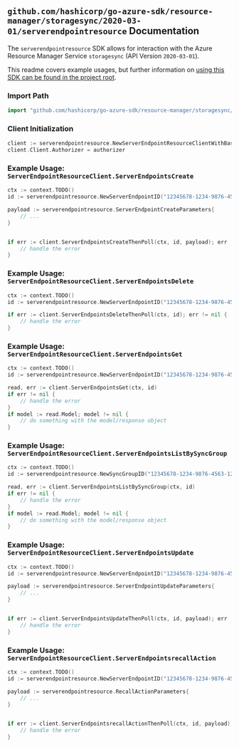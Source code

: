 
## `github.com/hashicorp/go-azure-sdk/resource-manager/storagesync/2020-03-01/serverendpointresource` Documentation

The `serverendpointresource` SDK allows for interaction with the Azure Resource Manager Service `storagesync` (API Version `2020-03-01`).

This readme covers example usages, but further information on [using this SDK can be found in the project root](https://github.com/hashicorp/go-azure-sdk/tree/main/docs).

### Import Path

```go
import "github.com/hashicorp/go-azure-sdk/resource-manager/storagesync/2020-03-01/serverendpointresource"
```


### Client Initialization

```go
client := serverendpointresource.NewServerEndpointResourceClientWithBaseURI("https://management.azure.com")
client.Client.Authorizer = authorizer
```


### Example Usage: `ServerEndpointResourceClient.ServerEndpointsCreate`

```go
ctx := context.TODO()
id := serverendpointresource.NewServerEndpointID("12345678-1234-9876-4563-123456789012", "example-resource-group", "storageSyncServiceValue", "syncGroupValue", "serverEndpointValue")

payload := serverendpointresource.ServerEndpointCreateParameters{
	// ...
}


if err := client.ServerEndpointsCreateThenPoll(ctx, id, payload); err != nil {
	// handle the error
}
```


### Example Usage: `ServerEndpointResourceClient.ServerEndpointsDelete`

```go
ctx := context.TODO()
id := serverendpointresource.NewServerEndpointID("12345678-1234-9876-4563-123456789012", "example-resource-group", "storageSyncServiceValue", "syncGroupValue", "serverEndpointValue")

if err := client.ServerEndpointsDeleteThenPoll(ctx, id); err != nil {
	// handle the error
}
```


### Example Usage: `ServerEndpointResourceClient.ServerEndpointsGet`

```go
ctx := context.TODO()
id := serverendpointresource.NewServerEndpointID("12345678-1234-9876-4563-123456789012", "example-resource-group", "storageSyncServiceValue", "syncGroupValue", "serverEndpointValue")

read, err := client.ServerEndpointsGet(ctx, id)
if err != nil {
	// handle the error
}
if model := read.Model; model != nil {
	// do something with the model/response object
}
```


### Example Usage: `ServerEndpointResourceClient.ServerEndpointsListBySyncGroup`

```go
ctx := context.TODO()
id := serverendpointresource.NewSyncGroupID("12345678-1234-9876-4563-123456789012", "example-resource-group", "storageSyncServiceValue", "syncGroupValue")

read, err := client.ServerEndpointsListBySyncGroup(ctx, id)
if err != nil {
	// handle the error
}
if model := read.Model; model != nil {
	// do something with the model/response object
}
```


### Example Usage: `ServerEndpointResourceClient.ServerEndpointsUpdate`

```go
ctx := context.TODO()
id := serverendpointresource.NewServerEndpointID("12345678-1234-9876-4563-123456789012", "example-resource-group", "storageSyncServiceValue", "syncGroupValue", "serverEndpointValue")

payload := serverendpointresource.ServerEndpointUpdateParameters{
	// ...
}


if err := client.ServerEndpointsUpdateThenPoll(ctx, id, payload); err != nil {
	// handle the error
}
```


### Example Usage: `ServerEndpointResourceClient.ServerEndpointsrecallAction`

```go
ctx := context.TODO()
id := serverendpointresource.NewServerEndpointID("12345678-1234-9876-4563-123456789012", "example-resource-group", "storageSyncServiceValue", "syncGroupValue", "serverEndpointValue")

payload := serverendpointresource.RecallActionParameters{
	// ...
}


if err := client.ServerEndpointsrecallActionThenPoll(ctx, id, payload); err != nil {
	// handle the error
}
```
